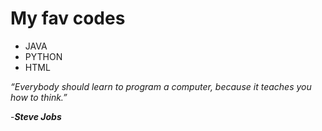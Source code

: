 # My fav codes
* JAVA
* PYTHON
* HTML



*“Everybody should learn to program a computer, because it teaches you how to think.”*
                                                        
   -_**Steve Jobs**_ 

